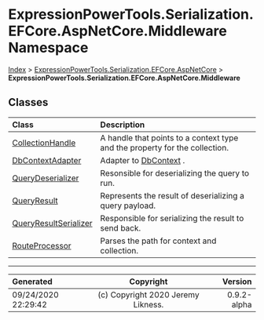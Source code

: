 ﻿# ExpressionPowerTools.Serialization.EFCore.AspNetCore.Middleware Namespace

[Index](../index.md) > [ExpressionPowerTools.Serialization.EFCore.AspNetCore](ExpressionPowerTools.Serialization.EFCore.AspNetCore.a.md) > **ExpressionPowerTools.Serialization.EFCore.AspNetCore.Middleware**

## Classes

| Class | Description |
| :-- | :-- |
| [CollectionHandle](ExpressionPowerTools.Serialization.EFCore.AspNetCore.Middleware.CollectionHandle.cs.md) | A handle that points to a context type and the property for the collection. |
| [DbContextAdapter](ExpressionPowerTools.Serialization.EFCore.AspNetCore.Middleware.DbContextAdapter.cs.md) | Adapter to [DbContext](https://docs.microsoft.com/dotnet/api/microsoft.entityframeworkcore.dbcontext) . |
| [QueryDeserializer](ExpressionPowerTools.Serialization.EFCore.AspNetCore.Middleware.QueryDeserializer.cs.md) | Resonsible for deserializing the query to run. |
| [QueryResult](ExpressionPowerTools.Serialization.EFCore.AspNetCore.Middleware.QueryResult.cs.md) | Represents the result of deserializing a query payload. |
| [QueryResultSerializer](ExpressionPowerTools.Serialization.EFCore.AspNetCore.Middleware.QueryResultSerializer.cs.md) | Responsible for serializing the result to send back. |
| [RouteProcessor](ExpressionPowerTools.Serialization.EFCore.AspNetCore.Middleware.RouteProcessor.cs.md) | Parses the path for context and collection. |


---

| Generated | Copyright | Version |
| :-- | :-: | --: |
| 09/24/2020 22:29:42 | (c) Copyright 2020 Jeremy Likness. | 0.9.2-alpha |
